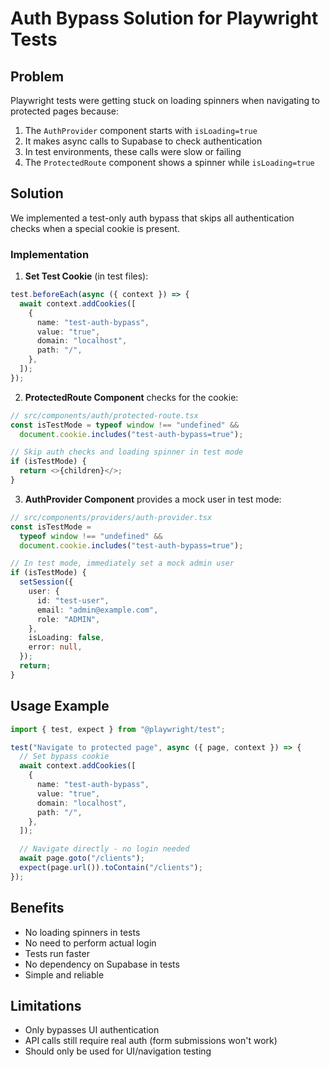 # Auth Bypass Solution for Playwright Tests

## Problem

Playwright tests were getting stuck on loading spinners when navigating to protected pages because:

1. The `AuthProvider` component starts with `isLoading=true`
2. It makes async calls to Supabase to check authentication
3. In test environments, these calls were slow or failing
4. The `ProtectedRoute` component shows a spinner while `isLoading=true`

## Solution

We implemented a test-only auth bypass that skips all authentication checks when a special cookie is present.

### Implementation

1. **Set Test Cookie** (in test files):

```typescript
test.beforeEach(async ({ context }) => {
  await context.addCookies([
    {
      name: "test-auth-bypass",
      value: "true",
      domain: "localhost",
      path: "/",
    },
  ]);
});
```

2. **ProtectedRoute Component** checks for the cookie:

```typescript
// src/components/auth/protected-route.tsx
const isTestMode = typeof window !== "undefined" &&
  document.cookie.includes("test-auth-bypass=true");

// Skip auth checks and loading spinner in test mode
if (isTestMode) {
  return <>{children}</>;
}
```

3. **AuthProvider Component** provides a mock user in test mode:

```typescript
// src/components/providers/auth-provider.tsx
const isTestMode =
  typeof window !== "undefined" &&
  document.cookie.includes("test-auth-bypass=true");

// In test mode, immediately set a mock admin user
if (isTestMode) {
  setSession({
    user: {
      id: "test-user",
      email: "admin@example.com",
      role: "ADMIN",
    },
    isLoading: false,
    error: null,
  });
  return;
}
```

## Usage Example

```typescript
import { test, expect } from "@playwright/test";

test("Navigate to protected page", async ({ page, context }) => {
  // Set bypass cookie
  await context.addCookies([
    {
      name: "test-auth-bypass",
      value: "true",
      domain: "localhost",
      path: "/",
    },
  ]);

  // Navigate directly - no login needed
  await page.goto("/clients");
  expect(page.url()).toContain("/clients");
});
```

## Benefits

- No loading spinners in tests
- No need to perform actual login
- Tests run faster
- No dependency on Supabase in tests
- Simple and reliable

## Limitations

- Only bypasses UI authentication
- API calls still require real auth (form submissions won't work)
- Should only be used for UI/navigation testing
